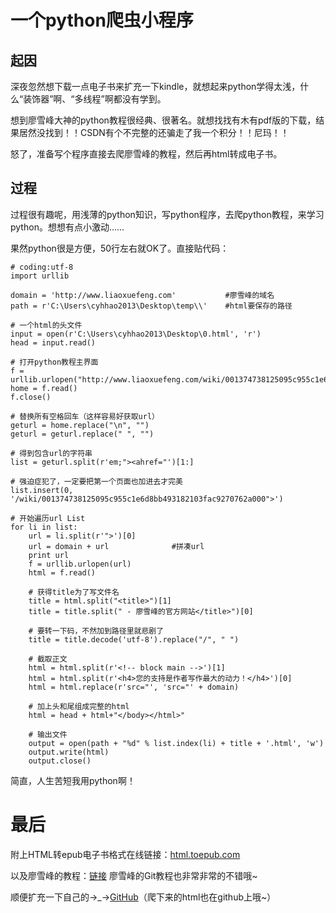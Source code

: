 # 一个python爬虫小程序

## 起因
深夜忽然想下载一点电子书来扩充一下kindle，就想起来python学得太浅，什么“装饰器”啊、“多线程”啊都没有学到。

想到廖雪峰大神的python教程很经典、很著名。就想找找有木有pdf版的下载，结果居然没找到！！CSDN有个不完整的还骗走了我一个积分！！尼玛！！

怒了，准备写个程序直接去爬廖雪峰的教程，然后再html转成电子书。


## 过程

过程很有趣呢，用浅薄的python知识，写python程序，去爬python教程，来学习python。想想有点小激动……

果然python很是方便，50行左右就OK了。直接贴代码：

    # coding:utf-8
    import urllib
    
    domain = 'http://www.liaoxuefeng.com'           #廖雪峰的域名
    path = r'C:\Users\cyhhao2013\Desktop\temp\\'    #html要保存的路径
    
    # 一个html的头文件
    input = open(r'C:\Users\cyhhao2013\Desktop\0.html', 'r')
    head = input.read()
    
    # 打开python教程主界面
    f = urllib.urlopen("http://www.liaoxuefeng.com/wiki/001374738125095c955c1e6d8bb493182103fac9270762a000")
    home = f.read()
    f.close()
    
    # 替换所有空格回车（这样容易好获取url）
    geturl = home.replace("\n", "")
    geturl = geturl.replace(" ", "")
    
    # 得到包含url的字符串
    list = geturl.split(r'em;"><ahref="')[1:]
    
    # 强迫症犯了，一定要把第一个页面也加进去才完美
    list.insert(0, '/wiki/001374738125095c955c1e6d8bb493182103fac9270762a000">')
    
    # 开始遍历url List
    for li in list:
        url = li.split(r'">')[0]
        url = domain + url              #拼凑url
        print url
        f = urllib.urlopen(url)
        html = f.read()
    
        # 获得title为了写文件名
        title = html.split("<title>")[1]
        title = title.split(" - 廖雪峰的官方网站</title>")[0]
    
        # 要转一下码，不然加到路径里就悲剧了
        title = title.decode('utf-8').replace("/", " ")
    
        # 截取正文
        html = html.split(r'<!-- block main -->')[1]
        html = html.split(r'<h4>您的支持是作者写作最大的动力！</h4>')[0]
        html = html.replace(r'src="', 'src="' + domain)
    
        # 加上头和尾组成完整的html
        html = head + html+"</body></html>"
    
        # 输出文件
        output = open(path + "%d" % list.index(li) + title + '.html', 'w')
        output.write(html)
        output.close()

简直，人生苦短我用python啊！

# 最后

附上HTML转epub电子书格式在线链接：[html.toepub.com][2]

以及廖雪峰的教程：[链接][1]
廖雪峰的Git教程也非常非常的不错哦~




顺便扩充一下自己的→_→[GitHub][3]（爬下来的html也在github上哦~）


  [1]: http://www.liaoxuefeng.com/wiki/001374738125095c955c1e6d8bb493182103fac9270762a000
  [2]: http://html.toepub.com/
  [3]: https://github.com/cyhhao/PythonCrawler1